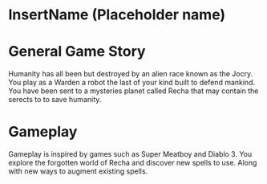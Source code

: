 # InsertName (Placeholder name)

# General Game Story

Humanity has all been but destroyed by an alien race known as the Jocry. You play as a Warden a robot the last of your kind built to defend mankind. You have been sent to a mysteries planet called Recha that may contain the serects to to save humanity.

# Gameplay 

Gameplay is inspired by games such as Super Meatboy and Diablo 3. You explore the forgotten world of Recha and discover new spells to use.
Along with new ways to augment existing spells.
